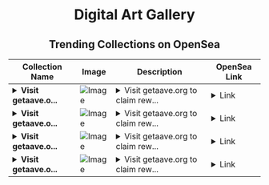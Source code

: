 <div align="center">

# Digital Art Gallery

## Trending Collections on OpenSea

| Collection Name                       | Image                                                                                     | Description                       | OpenSea Link                                                                                          |
|---------------------------------------|-------------------------------------------------------------------------------------------|-----------------------------------|--------------------------------------------------------------------------------------------------------|
| **<details><summary>Visit getaave.o...</summary>Visit getaave.org to claim rewards</details>** | ![Image](https://i.seadn.io/s/raw/files/6c70895d3df6e4ab50546db12eccc74d.png?w=500&auto=format?w=200&auto=format) | <details><summary>Visit getaave.org to claim rew...</summary>Visit getaave.org to claim rewards</details> | <details><summary>Link</summary>[Visit getaave.org to claim rewards](https://opensea.io/collection/visit-getaave-org-to-claim-rewards-45)</details> |
| **<details><summary>Visit getaave.o...</summary>Visit getaave.org to claim rewards</details>** | ![Image](https://i.seadn.io/s/raw/files/6c70895d3df6e4ab50546db12eccc74d.png?w=500&auto=format?w=200&auto=format) | <details><summary>Visit getaave.org to claim rew...</summary>Visit getaave.org to claim rewards</details> | <details><summary>Link</summary>[Visit getaave.org to claim rewards](https://opensea.io/collection/visit-getaave-org-to-claim-rewards-44)</details> |
| **<details><summary>Visit getaave.o...</summary>Visit getaave.org to claim rewards</details>** | ![Image](https://i.seadn.io/s/raw/files/6c70895d3df6e4ab50546db12eccc74d.png?w=500&auto=format?w=200&auto=format) | <details><summary>Visit getaave.org to claim rew...</summary>Visit getaave.org to claim rewards</details> | <details><summary>Link</summary>[Visit getaave.org to claim rewards](https://opensea.io/collection/visit-getaave-org-to-claim-rewards-43)</details> |
| **<details><summary>Visit getaave.o...</summary>Visit getaave.org to claim rewards</details>** | ![Image](https://i.seadn.io/s/raw/files/6c70895d3df6e4ab50546db12eccc74d.png?w=500&auto=format?w=200&auto=format) | <details><summary>Visit getaave.org to claim rew...</summary>Visit getaave.org to claim rewards</details> | <details><summary>Link</summary>[Visit getaave.org to claim rewards](https://opensea.io/collection/visit-getaave-org-to-claim-rewards-42)</details> |

</div>